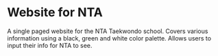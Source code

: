 # Website for NTA

A single paged website for the NTA Taekwondo school. Covers various information using a black, green and white color palette. Allows users to input their info for NTA to see.
